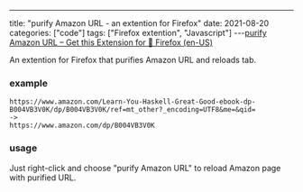 ---
title: "purify Amazon URL - an extention for Firefox"
date: 2021-08-20
categories: ["code"]
tags: ["Firefox extention", "Javascript"]
---[purify Amazon URL – Get this Extension for 🦊 Firefox (en-US)](https://addons.mozilla.org/en-US/firefox/addon/purify-amazon-url/)

An extention for Firefox that purifies Amazon URL and reloads tab.

### example
```
https://www.amazon.com/Learn-You-Haskell-Great-Good-ebook-dp-B004VB3V0K/dp/B004VB3V0K/ref=mt_other?_encoding=UTF8&me=&qid=
->
https://www.amazon.com/dp/B004VB3V0K
```

### usage
Just right-click and choose "purify Amazon URL" to reload Amazon page with purified URL.
